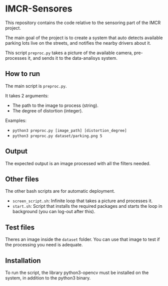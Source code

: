# IMCR-Sensores
This repository contains the code relative to the sensoring part of the IMCR project.

The main goal of the project is to create a system that auto detects available parking lots live on the streets, and notifies the nearby drivers about it.

This script `preproc.py` takes a picture of the available camera, pre-processes it, and sends it to the data-analisys system.

## How to run

The main script is `preproc.py`.

It takes 2 arguments:
- The path to the image to process (string).
- The degree of distortion (integer).

Examples:
- `python3 preproc.py [image_path] [distortion_degree]`
- `python3 preproc.py dataset/parking.png 5`

## Output
The expected output is an image processed with all the filters needed.

## Other files
The other bash scripts are for automatic deployment.
- `screen_script.sh`: Infinite loop that takes a picture and processes it.
- `start.sh`: Script that installs the required packages and starts the loop in background (you can log-out after this).

## Test files
Theres an image inside the `dataset` folder.
You can use that image to test if the processing you need is adequate.

## Installation
To run the script, the library python3-opencv must be installed on the system, in addition to the python3 binary.


